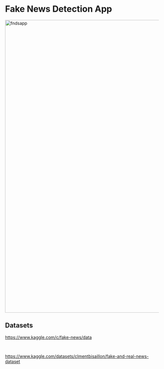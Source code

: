 # Fake News Detection App
<img width="957" alt="fndsapp" src="https://github.com/dexprimZ/FakeNewsDetector/assets/110420696/9f9311c1-5244-477e-8859-76b02cfd686f">

</br>

## Datasets

https://www.kaggle.com/c/fake-news/data

</br>

https://www.kaggle.com/datasets/clmentbisaillon/fake-and-real-news-dataset
